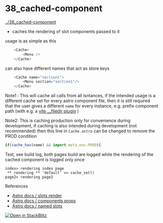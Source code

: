 # 38_cached-component

[../38_cached-component](../38_cached-component)

* caches the rendering of slot components passed to it

usage is as simple as this
```js
    <Cache>
        <Menu />
    </Cache>
```
can also have different names that act as store keys

```js
    <Cache name="section1">
        <Menu section="section1"/>
    </Cache>
```

Note1 : This will cache all calls from all isntances, if the intended usage is a different cache set for every astro component file, then it is still required that the user gives a different `name` for every instance, e.g. prefix component path (with e.g. a [vite __filedir plugin](https://github.com/MicroWebStacks/astro-big-doc/blob/97412f4914f7a8f821dc762f1023aed62091ae75/src/libs/vite-plugin-filedir.js#L5) )

Note2: This is caching production only for convenience during development, if caching is also intended during development (not recommended) then this line in `Cache.astro` can be changed to remove the PROD condition
```js
if(cache_has(name) && import.meta.env.PROD){
```

Test, see build log, both pages build are logged while the rendering of the cached component is logged only once
```
index> rendering index page
 ** rendering ** 'default' => cache_set()
page2> rendering page2
```

References
* [Astro docs / slots render](https://docs.astro.build/en/reference/api-reference/#astroslotsrender)
* [Astro docs / components props](https://docs.astro.build/en/core-concepts/astro-components/#component-props)
* [Astro docs / named slots](https://docs.astro.build/en/core-concepts/astro-components/#named-slots)


[![Open in StackBlitz](https://developer.stackblitz.com/img/open_in_stackblitz.svg)](https://stackblitz.com/github/MicroWebStacks/astro-examples/tree/main/38_cached-component)


